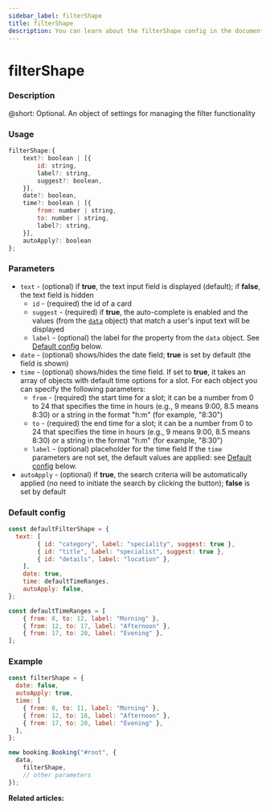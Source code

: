 ```yaml
---
sidebar_label: filterShape
title: filterShape
description: You can learn about the filterShape config in the documentation of the DHTMLX JavaScript Booking library. Browse developer guides and API reference, try out code examples and live demos, and download a free 30-day evaluation version of DHTMLX Booking.
---
```


# filterShape

### Description

@short: Optional. An object of settings for managing the filter functionality

### Usage

~~~jsx {}
filterShape:{
    text?: boolean | [{
        id: string,
        label?: string,
        suggest?: boolean, 
    }],
    date?: boolean,
    time?: boolean | [{
        from: number | string,
        to: number | string,
        label?: string,
	}],
    autoApply?: boolean
};
~~~

### Parameters

- `text` - (optional) if **true**, the text input field is displayed (default); if **false**, the text field is hidden
  - `id` - (required) the id of a card
  - `suggest` - (required) if **true**, the auto-complete is enabled and the values (from the [`data`](/api/config/booking-data) object) that match a user's input text will be displayed 
  - `label` - (optional) the label for the property from the `data` object. See [Default config](#default-config) below.
- `date` - (optional) shows/hides the date field; **true** is set by default (the field is shown)
- `time` - (optional) shows/hides the time field. If set to **true**, it takes an array of objects with default time options for a slot. For each object you can specify the following parameters:
  - `from` - (required) the start time for a slot; it can be a number from 0 to 24 that specifies the time in hours (e.g., 9 means 9:00, 8.5 means 8:30) or a string in the format "h:m" (for example, "8:30")
  - `to` - (required) the end time for a slot; it can be a number from 0 to 24 that specifies the time in hours (e.g., 9 means 9:00, 8.5 means 8:30) or a string in the format "h:m" (for example, "8:30")
  - `label` - (optional) placeholder for the time field
If the `time` parameters are not set, the default values are applied: see [Default config](#default-config) below.
- `autoApply` - (optional) if **true**, the search criteria will be automatically applied (no need to initiate the search by clicking the button); **false** is set by default

### Default config

~~~jsx {}
const defaultFilterShape = {
  text: [
		{ id: "category", label: "speciality", suggest: true },
		{ id: "title", label: "specialist", suggest: true },
		{ id: "details", label: "location" },
	],
	date: true,
	time: defaultTimeRanges,
	autoApply: false,
};

const defaultTimeRanges = [
	{ from: 8, to: 12, label: "Morning" },
	{ from: 12, to: 17, label: "Afternoon" },
	{ from: 17, to: 20, label: "Evening" },
];
~~~

### Example

~~~jsx 
const filterShape = {
  date: false,
  autoApply: true,
  time: [
    { from: 8, to: 11, label: "Morning" },
    { from: 12, to: 16, label: "Afternoon" },
    { from: 17, to: 20, label: "Evening" },
  ],
};

new booking.Booking("#root", {
  data,
	filterShape,
	// other parameters
});
~~~

**Related articles:**
